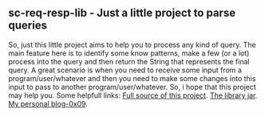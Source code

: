## sc-req-resp-lib - Just a little project to parse queries


So, just this little project aims to help you to process any kind of query. The main feature here is to identify some know patterns, make a few (or a lot) process into the query and then return the String that represents the final query.
A great scenario is when you need to receive some input from a program/user/whatever and then you need to make some changes into this input to pass to another program/user/whatever.
So, i hope that this project may help you.
Some helpfull links:
[Full source of this project](https://github.com/softctrl/sc-regex-criterya-lib/archive/master.zip).
[The library jar](https://github.com/softctrl/sc-regex-criterya-lib/blob/master/files/sc-regex-criterya-lib-0.0.1-SNAPSHOT.jar?raw=true).
[My personal blog-0x09](http://www.0x09.com.br/).
